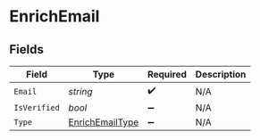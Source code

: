 # EnrichEmail


## Fields

| Field                                                         | Type                                                          | Required                                                      | Description                                                   |
| ------------------------------------------------------------- | ------------------------------------------------------------- | ------------------------------------------------------------- | ------------------------------------------------------------- |
| `Email`                                                       | *string*                                                      | :heavy_check_mark:                                            | N/A                                                           |
| `IsVerified`                                                  | *bool*                                                        | :heavy_minus_sign:                                            | N/A                                                           |
| `Type`                                                        | [EnrichEmailType](../../Models/Components/EnrichEmailType.md) | :heavy_minus_sign:                                            | N/A                                                           |